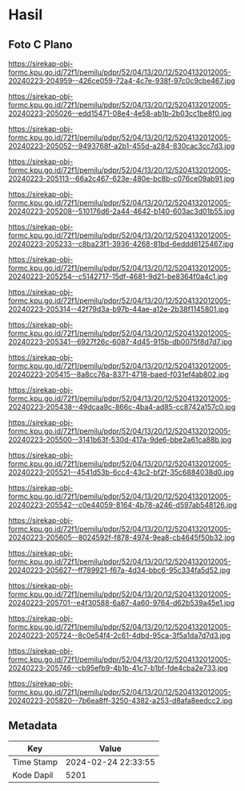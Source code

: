 # Hasil

## Foto C Plano

https://sirekap-obj-formc.kpu.go.id/72f1/pemilu/pdpr/52/04/13/20/12/5204132012005-20240223-204959--426ce059-72a4-4c7e-938f-97c0c9cbe467.jpg

https://sirekap-obj-formc.kpu.go.id/72f1/pemilu/pdpr/52/04/13/20/12/5204132012005-20240223-205026--edd15471-08e4-4e58-ab1b-2b03cc1be8f0.jpg

https://sirekap-obj-formc.kpu.go.id/72f1/pemilu/pdpr/52/04/13/20/12/5204132012005-20240223-205052--9493768f-a2b1-455d-a284-830cac3cc7d3.jpg

https://sirekap-obj-formc.kpu.go.id/72f1/pemilu/pdpr/52/04/13/20/12/5204132012005-20240223-205113--66a2c467-623e-480e-bc8b-c076ce09ab91.jpg

https://sirekap-obj-formc.kpu.go.id/72f1/pemilu/pdpr/52/04/13/20/12/5204132012005-20240223-205208--510176d6-2a44-4642-b140-603ac3d01b55.jpg

https://sirekap-obj-formc.kpu.go.id/72f1/pemilu/pdpr/52/04/13/20/12/5204132012005-20240223-205233--c8ba23f1-3936-4268-81bd-6eddd6125467.jpg

https://sirekap-obj-formc.kpu.go.id/72f1/pemilu/pdpr/52/04/13/20/12/5204132012005-20240223-205254--c5142717-15df-4681-9d21-be8364f0a4c1.jpg

https://sirekap-obj-formc.kpu.go.id/72f1/pemilu/pdpr/52/04/13/20/12/5204132012005-20240223-205314--42f79d3a-b97b-44ae-a12e-2b38f1145801.jpg

https://sirekap-obj-formc.kpu.go.id/72f1/pemilu/pdpr/52/04/13/20/12/5204132012005-20240223-205341--6927f26c-6087-4d45-915b-db0075f8d7d7.jpg

https://sirekap-obj-formc.kpu.go.id/72f1/pemilu/pdpr/52/04/13/20/12/5204132012005-20240223-205415--8a8cc76a-8371-4718-baed-f031ef4ab802.jpg

https://sirekap-obj-formc.kpu.go.id/72f1/pemilu/pdpr/52/04/13/20/12/5204132012005-20240223-205438--49dcaa9c-866c-4ba4-ad85-cc8742a157c0.jpg

https://sirekap-obj-formc.kpu.go.id/72f1/pemilu/pdpr/52/04/13/20/12/5204132012005-20240223-205500--3141b63f-530d-417a-9de6-bbe2a61ca88b.jpg

https://sirekap-obj-formc.kpu.go.id/72f1/pemilu/pdpr/52/04/13/20/12/5204132012005-20240223-205521--4541d53b-6cc4-43c2-bf2f-35c6884038d0.jpg

https://sirekap-obj-formc.kpu.go.id/72f1/pemilu/pdpr/52/04/13/20/12/5204132012005-20240223-205542--c0e44059-8164-4b78-a246-d597ab548126.jpg

https://sirekap-obj-formc.kpu.go.id/72f1/pemilu/pdpr/52/04/13/20/12/5204132012005-20240223-205605--8024592f-f878-4974-9ea8-cb4645f50b32.jpg

https://sirekap-obj-formc.kpu.go.id/72f1/pemilu/pdpr/52/04/13/20/12/5204132012005-20240223-205627--ff789921-f67a-4d34-bbc6-95c334fa5d52.jpg

https://sirekap-obj-formc.kpu.go.id/72f1/pemilu/pdpr/52/04/13/20/12/5204132012005-20240223-205701--e4f30588-6a87-4a60-9764-d62b539a45e1.jpg

https://sirekap-obj-formc.kpu.go.id/72f1/pemilu/pdpr/52/04/13/20/12/5204132012005-20240223-205724--8c0e54f4-2c61-4dbd-95ca-3f5a1da7d7d3.jpg

https://sirekap-obj-formc.kpu.go.id/72f1/pemilu/pdpr/52/04/13/20/12/5204132012005-20240223-205746--cb95efb9-4b1b-41c7-b1bf-fde4cba2e733.jpg

https://sirekap-obj-formc.kpu.go.id/72f1/pemilu/pdpr/52/04/13/20/12/5204132012005-20240223-205820--7b6ea8ff-3250-4382-a253-d8afa8eedcc2.jpg


## Metadata

| Key        | Value               |
| ---------- | ------------------- |
| Time Stamp | 2024-02-24 22:33:55 |
| Kode Dapil | 5201                |




